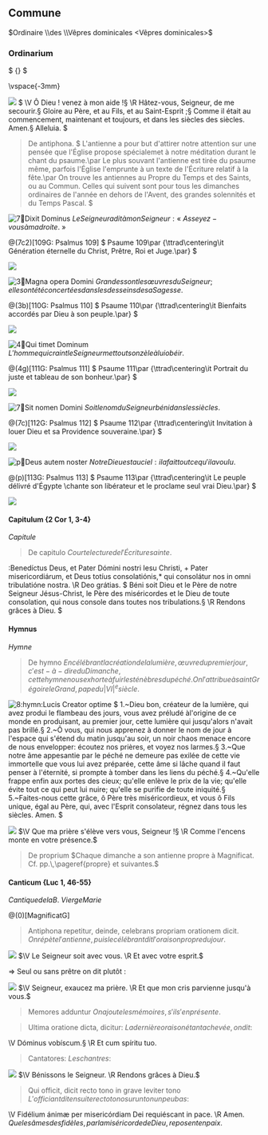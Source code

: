 ## Commune

$Ordinaire \\des \\Vêpres dominicales <Vêpres dominicales>$

### Ordinarium

$ {} <Ordinaire>$

\vspace{-3mm}

![](deus_in_adiutorium)
$
\V Ô Dieu ! venez à mon aide !§
\R Hâtez-vous, Seigneur, de me secourir.§
Gloire au Père, et au Fils, et au Saint-Esprit ;§
Comme il était au commencement, maintenant et toujours, et dans les siècles des siècles. Amen.§
Alleluia.
$

> De antiphona.
> $
> L'antienne a pour but d'attirer notre attention sur une pensée que l'Église
> propose spécialemet à notre méditation durant le chant du psaume.\par
> Le plus souvant l'antienne est tirée du psaume même, parfois l'Église l'emprunte à un texte
> de l'Écriture relatif à la fête.\par
> On trouve les antiennes au Propre du Temps et des Saints, ou au Commun.
> Celles qui suivent sont pour tous les dimanches ordinaires de l'année en dehors
> de l'Avent, des grandes solennités et du Temps Pascal.
> $

![7:ant:Dixit Dominus](dixit_dominus)
$Le Seigneur a dit à mon Seigneur: «~Asseyez-vous à ma droite.~»$

@(7c2)[109G: Psalmus 109]
$
Psaume 109\par
{\ttrad\centering\it Génération éternelle du Christ, Prêtre, Roi et Juge.\par}
$

![](dixit_dominus.ant)

![3:ant:Magna opera Domini](magna_opera)
$Grandes sont les œuvres du Seigneur ; elles ont été concertées dans les desseins de sa Sagesse.$

@(3b)[110G: Psalmus 110]
$
Psaume 110\par
{\ttrad\centering\it Bienfaits accordés par Dieu à son peuple.\par}
$

![](magna_opera.ant)

![4:ant:Qui timet Dominum](qui_timet)
$L'homme qui craint le Seigneur met tout son zèle à lui obéir.$

@(4g)[111G: Psalmus 111]
$
Psaume 111\par
{\ttrad\centering\it Portrait du juste et tableau de son bonheur.\par}
$

![](qui_timet.ant)

![7:ant:Sit nomen Domini](sit_nomen)
$Soit le nom du Seigneur béni dans les siècles.$

@(7c)[112G: Psalmus 112]
$
Psaume 112\par
{\ttrad\centering\it Invitation à louer Dieu et sa Providence souveraine.\par}
$

![](sit_nomen.ant)

![p:ant:Deus autem noster](deus_autem_noster)
$Notre Dieu est au ciel : il a fait tout ce qu'il a voulu.$

@(p)[113G: Psalmus 113]
$
Psaume 113\par
{\ttrad\centering\it Le peuple délivré d'Égypte \\chante son libérateur et le proclame seul vrai Dieu.\par}
$

![](deus_autem_noster.ant)

#### Capitulum {2 Cor 1, 3-4}

$Capitule$

> De capitulo
> $Courte lecture de l'Écriture sainte.$

:Benedíctus Deus, et Pater Dómini nostri Iesu Christi, + Pater misericordiárum,
et Deus totíus consolatiónis,\* qui consolátur nos in omni tribulatióne nostra.
\R Deo grátias.
$
Béni soit Dieu et le Père de notre Seigneur Jésus-Christ, le Père des miséricordes
et le Dieu de toute consolation, qui nous console dans toutes nos tribulations.§
\R Rendons grâces à Dieu.
$

#### Hymnus

$Hymne$

> De hymno
> $En célébrant la création de la lumière, œuvre du premier jour, c'est-à-dire
> du Dimanche, cette hymne nous exhorte à fuir les ténèbres du péché.
> On l'attribue à saint Grégoire le Grand, pape du |VI|^e siècle.$

![8:hymn:Lucis Creator optime](lucis_creator_optime)
$
    1.~Dieu bon, créateur de la lumière,
qui avez produi le flambeau des jours,
vous avez préludé àl'origine de ce monde en produisant,
au premier jour, cette lumière qui jusqu'alors n'avait pas brillé.§
    2.~Ô vous, qui nous apprenez à donner le nom de jour à l'espace
qui s'étend du matin jusqu'au soir,
un noir chaos menace encore de nous envelopper:
écoutez nos prières, et voyez nos larmes.§
    3.~Que notre âme appesantie par le péché ne demeure pas exilée
de cette vie immortelle que vous lui avez préparée,
cette âme si lâche quand il faut penser à l'éternité,
si prompte à tomber dans les liens du péché.§
    4.~Qu'elle frappe enfin aux portes des cieux;
qu'elle enlève le prix de la vie;
qu'elle évite tout ce qui peut lui nuire;
qu'elle se purifie de toute iniquité.§
    5.~Faites-nous cette grâce, ô Père très miséricordieux,
et vous ô Fils unique, égal au Père, qui, 
avec l'Esprit consolateur,
régnez dans tous les siècles. Amen.
$

![](dirigatur_domine)
$\V Que ma prière s'élève vers vous, Seigneur !§
\R Comme l'encens monte en votre présence.$

> De proprium
> $Chaque dimanche a son antienne propre à Magnificat. Cf. pp.\,\pageref{propre} et suivantes.$

#### Canticum {Luc 1, 46-55}

$Cantique de la B.~Vierge Marie$

@(0)[MagnificatG]
${}$

> Antiphona repetitur, deinde, celebrans propriam orationem dicit.
> $On répète l'antienne, puis le célébrant dit l'oraison propre du jour.$

![](dominus_vobiscum)
$\V Le Seigneur soit avec vous. \R Et avec votre esprit.$

=> Seul ou sans prêtre on dit plutôt :

![](domine_exaudi)
$\V Seigneur, exaucez ma prière. \R Et que mon cris parvienne jusqu'à vous.$

> Memores adduntur
> $On ajoute les mémoires, s'il s'en présente.$

> Ultima oratione dicta, dicitur:
> $La dernière oraison étant achevée, on dit:$

\V Dóminus vobíscum.§
\R Et cum spíritu tuo.

> Cantatores:
> $Les chantres:$

![](benedicamus_domino)
$\V Bénissons le Seigneur. \R Rendons grâces à Dieu.$

> Qui officit, dicit recto tono in grave leviter tono
> $L'officiant dit ensuite recto tono sur un ton un peu bas:$

\V Fidélium ánimæ per misericórdiam Dei requiéscant in pace. \R Amen.
$Que les âmes des fidèles, par la miséricorde de Dieu, reposent en paix.$
